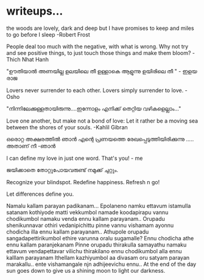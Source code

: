 # writeups...

the woods are lovely, dark and deep
but I have promises to keep
and miles to go before I sleep
                           -Robert Frost
           
           
 People deal too much with the negative, with what is wrong. Why not try and see positive things, to just touch those things and make them bloom?
                           -Thich Nhat Hanh


"ഊതിയാൽ  അണയില്ല  ഉലയിലെ  തീ 
ഉള്ളാകെ  ആളുന്നു  ഉയിരിലെ  തീ "
                                    - ഇളയ രാജ

Lovers never surrender to each other.
Lovers simply surrender to love.
                                   - Osho

"നിന്നിലേക്കുള്ളതായിരുന്നു....ഇന്നോളം എനിക്ക് തെറ്റിയ വഴികളെല്ലാം..."


Love one another, but make not a bond of love: Let it rather be a moving sea between the shores of your souls.
                                                                                              -Kahlil Gibran
                                                                                              
ഒരൊറ്റ അക്ഷരത്തിൽ ഞാൻ എന്റെ പ്രണയത്തെ രേഖപ്പെടുത്തിയിരിക്കുന്നു .....
അതാണ് നീ 
                                                                            -ഞാൻ
 
 I can define my love in just one word. That's you!
                                                 - me


ജയിക്കാതെ തോറ്റുപോയവരുണ്ട് നമുക്ക് ചുറ്റും.


Recognize your blindspot.
Redefine happiness.
Refresh n go!

Let differences define you.

Namalu kallam parayan padikanam...
Epolaneno namku ettavum istamulla satanam kothiyode matti vekkumbol namade koodapirapu vannu chodikumbol namaku venda ennu kallam parayanam..
Orupadu shenikunnavar othiri vedanipichittu pinne vannu vishamam ayonnu chodicha illa ennu kallam parayanam..
Athupole orupadu sangadapettirikumbol ethire varunna oralu sugamalle? Ennu chodicha athe ennu kallam paranjekanam
Pinne orupadu thirakulla samayathu namaku ettavum vendapettavar vilichu thirakilano ennu chodikumbol alla ennu kalllam parayanam
Ithellam kazhiyumbol aa divasam oru satyam parayan marakallu.. ente vishamangale njn adhijeevichu ennu..
At the end of the day sun goes down to give us a shining moon to light our darkness.
